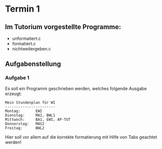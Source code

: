 # Termin 1

## Im Tutorium vorgestellte Programme:

 * unformatiert.c
 * formatiert.c
 * nichtweitergeben.c

## Aufgabenstellung

### Aufgabe 1
Es soll ein Programm geschrieben werden, welches folgende Ausgabe erzeugt:

    Mein Stundenplan für WI
    -----------------------
    Montag:       EWI
    Dienstag:     MA1, BWL1
    Mittwoch:     BA1, EWI, AP-TUT
    Donnerstag:   MAS2
    Freitag:      BWL2

Hier soll vor allem auf die korrekte formatierung mit Hilfe von Tabs geachtet werden!
